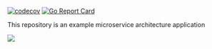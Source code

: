 [![codecov](https://codecov.io/gh/ARLJohnston/go-http/graph/badge.svg?token=LA0NE8ENYZ)](https://codecov.io/gh/ARLJohnston/go-http)
[![Go Report Card](https://goreportcard.com/badge/github.com/ARLJohnston/go-http)](https://goreportcard.com/report/github.com/ARLJohnston/go-http)

This repository is an example microservice architecture application

[![](https://mermaid.ink/img/pako:eNpdUctuwjAQ_JWVz6DeeoiqSgTykEpVCtwcDpvEIVYTO3KcFgT8e_0Ij_aU2Znxztg5kUKWjAQEqkb-FDUqDct1JqAf8r3CrgbsuoYXqLkUhgYouWKFnbwPYEZjJYWeRqKERD5tWds1O6eENMTiaxQ8NacL1Jhjz-D9uPlcGtYvgZfp9PW8X6_mZwj9aUfBfHS4DxPlY7etwqrihdMfm4XbkQJY0LdnsGtBe_PuJkVWqrXu_kg-whwEm-6rRA7PfJNb-kfeM_WNOW-4Plrl_9PEdKVky3TNht7tTmnYmBfJ5QGiQyeVZsrxCU1MAxRoJ58yc5GxheEdxg4m3pLe-fRa8ArD8SpkQlqmWuSl-ccnS2bE9GlZRgIDS1bh0OiMZOJirDhouTmKggRaDWxClBz2NQkqbHozDV2Jmi04muu3I3v5BVkPtLg?type=png)](https://mermaid.live/edit#pako:eNpdUctuwjAQ_JWVz6DeeoiqSgTykEpVCtwcDpvEIVYTO3KcFgT8e_0Ij_aU2Znxztg5kUKWjAQEqkb-FDUqDct1JqAf8r3CrgbsuoYXqLkUhgYouWKFnbwPYEZjJYWeRqKERD5tWds1O6eENMTiaxQ8NacL1Jhjz-D9uPlcGtYvgZfp9PW8X6_mZwj9aUfBfHS4DxPlY7etwqrihdMfm4XbkQJY0LdnsGtBe_PuJkVWqrXu_kg-whwEm-6rRA7PfJNb-kfeM_WNOW-4Plrl_9PEdKVky3TNht7tTmnYmBfJ5QGiQyeVZsrxCU1MAxRoJ58yc5GxheEdxg4m3pLe-fRa8ArD8SpkQlqmWuSl-ccnS2bE9GlZRgIDS1bh0OiMZOJirDhouTmKggRaDWxClBz2NQkqbHozDV2Jmi04muu3I3v5BVkPtLg)
